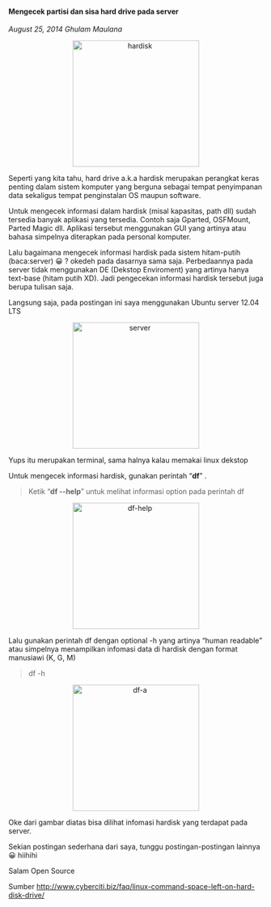 #### Mengecek partisi dan sisa hard drive pada server
_August 25, 2014 Ghulam Maulana_

<p align="center">
	<img src="./posts/2014-08-25-mengecek-partisi-dan-sisa-hard-drive-pada-server/hardisk.jpg" height="250px" alt="hardisk">
</p> 


Seperti yang kita tahu, hard drive a.k.a hardisk merupakan perangkat keras penting dalam sistem komputer yang berguna sebagai tempat penyimpanan data sekaligus tempat penginstalan OS maupun software.

Untuk mengecek informasi dalam hardisk (misal kapasitas, path dll) sudah tersedia banyak aplikasi yang tersedia. Contoh saja Gparted, OSFMount, Parted Magic dll. Aplikasi tersebut menggunakan GUI yang artinya atau bahasa simpelnya diterapkan pada personal komputer.

Lalu bagaimana mengecek informasi hardisk pada sistem hitam-putih (baca:server) 😀 ? okedeh pada dasarnya sama saja. Perbedaannya pada server tidak menggunakan DE (Dekstop Enviroment) yang artinya hanya text-base (hitam putih XD). Jadi pengecekan informasi hardisk tersebut juga berupa tulisan saja.

Langsung saja, pada postingan ini saya menggunakan Ubuntu server 12.04 LTS
<p align="center">
	<img src="./posts/2014-08-25-mengecek-partisi-dan-sisa-hard-drive-pada-server/server.png" height="250px" alt="server">
</p> 


Yups itu merupakan terminal, sama halnya kalau memakai linux dekstop

Untuk mengecek informasi hardisk, gunakan perintah “**df**” .

> Ketik “**df --help**” untuk melihat informasi option pada perintah df
<p align="center">
	<img src="./posts/2014-08-25-mengecek-partisi-dan-sisa-hard-drive-pada-server/df-help.png" height="250px" alt="df-help">
</p> 


Lalu gunakan perintah df dengan optional -h yang artinya “human readable” atau simpelnya menampilkan infomasi data di hardisk dengan format manusiawi (K, G, M)

> df -h
<p align="center">
	<img src="./posts/2014-08-25-mengecek-partisi-dan-sisa-hard-drive-pada-server/df-a.png" height="250px" alt="df-a">
</p> 
 

Oke dari gambar diatas bisa dilihat infomasi hardisk yang terdapat pada server.

Sekian postingan sederhana dari saya, tunggu postingan-postingan lainnya 😀 hiihihi

Salam Open Source

Sumber <http://www.cyberciti.biz/faq/linux-command-space-left-on-hard-disk-drive/>
